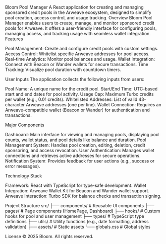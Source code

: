 Bloom Pool Manager
A React application for creating and managing sponsored credit pools in the Arweave ecosystem, designed to simplify pool creation, access control, and usage tracking.
Overview
Bloom Pool Manager enables users to create, manage, and monitor sponsored credit pools for Arweave. It offers a user-friendly interface for configuring pools, managing access, and tracking usage with seamless wallet integration.
Features

Pool Management: Create and configure credit pools with custom settings.
Access Control: Whitelist specific Arweave addresses for pool access.
Real-time Analytics: Monitor pool balances and usage.
Wallet Integration: Connect with Beacon or Wander wallets for secure transactions.
Time Tracking: Visualize pool duration with countdown timers.

User Inputs
The application collects the following inputs from users:

Pool Name: A unique name for the credit pool.
Start/End Time: UTC-based start and end dates for pool activity.
Usage Cap: Maximum Turbo credits per wallet (e.g., 0.01 credits).
Whitelisted Addresses: List of valid 43-character Arweave addresses (one per line).
Wallet Connection: Requires an Arweave-compatible wallet (Beacon or Wander) for authentication and transactions.

Major Components

Dashboard: Main interface for viewing and managing pools, displaying pool counts, wallet status, and pool details like balance and duration.
Pool Management System: Handles pool creation, editing, deletion, credit sponsoring, and access revocation.
User Authentication: Manages wallet connections and retrieves active addresses for secure operations.
Notification System: Provides feedback for user actions (e.g., success or error messages).

Technology Stack

Framework: React with TypeScript for type-safe development.
Wallet Integration: Arweave Wallet Kit for Beacon and Wander wallet support.
Arweave Interaction: Turbo SDK for balance checks and transaction signing.

Project Structure
src/
├── components/     # Reusable UI components
├── pages/         # Page components (HomePage, Dashboard)
├── hooks/         # Custom hooks for pool and user management
├── types/         # TypeScript type definitions
├── utils/         # Utility functions (e.g., date formatting, address validation)
├── assets/        # Static assets
└── globals.css    # Global styles

License
© 2025 Bloom. All rights reserved.